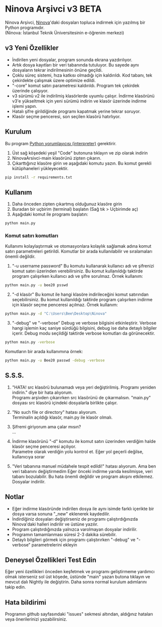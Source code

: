 # Ninova Arşivci v3 BETA

Ninova Arşivci, [Ninova](https://ninova.itu.edu.tr/)'daki dosyaları topluca indirmek için yazılmış bir Python programıdır.  
(Ninova: İstanbul Teknik Üniversitesinin e-öğrenim merkezi)

## v3 Yeni Özellikler
* İndirilen yeni dosyalar, program sonunda ekrana yazdırılıyor.
* Artık dosya kayıtları bir veri tabanında tutuluyor. Bu sayede aynı dosyaların tekrar indirilmesinin önüne geçildi.
* Çoklu süreç sistemi, hıza katkısı olmadığı için kaldırıldı. Kod tabanı, tek çekirdekte çalışmak üzere optimize edildi.
* "-core" komut satırı parametresi kaldırıldı. Program tek çekirdek üzerinde çalışıyor.
* v3 sürümü v2 ile indirilmiş klasörlerde uyumlu çalışır. İndirme klasörünü v3'e yükseltmek için yeni sürümü indirin ve klasör üzerinde indirme işlemi yapın.
* Hatalı şifre girildiğinde programı kapatmak yerine tekrar soruyor.
* Klasör seçme penceresi, son seçilen klasörü hatırlıyor.

## Kurulum
Bu program [Python yorumlayıcısı (interpreter)](https://www.python.org/downloads/) gerektirir.
1. Üst sağ köşedeki yeşil "Code" butonuna tıklayın ve zip olarak indirin
2. NinovaArsivci-main klasörünü zipten çıkarın.
3. Çıkarttığınız klasöre girin ve aşağıdaki komutu yazın. Bu komut gerekli kütüphaneleri yükleyecektir.
```bash
pip install -r requirements.txt
```


## Kullanım
1. Daha önceden zipten çıkartmış olduğunuz klasöre girin
2. Buradan bir uçbirim (terminal) başlatın (Sağ tık > Uçbirimde aç)
3. Aşağıdaki komut ile programı başlatın:
```bash
python main.py
```
### Komut satırı komutları
Kullanımı kolaylaştırmak ve otomasyonlara kolaylık sağlamak adına komut satırı parametreleri getirildi. Komutlar bir arada kullanılabilir ve sıralamaları önemli değildir.

1. "-u username password"
Bu komutu kullanarak kullanıcı adı ve şifrenizi komut satırı üzerinden verebilirsiniz. Bu komut kullanıldığı taktirde program çalışırken kullanıcı adı ve şifre sorulmaz.
Örnek kullanım:
```bash
python main.py -u bee20 psswd
```
2. "-d klasör"
Bu komut ile hangi klasöre indirileceğini komut satırından seçebilirsiniz. Bu komut kullanıldığı taktirde program çalışırken indirme için klasör seçme penceresi açılmaz.
Örnek kullanım:
```bash
python main.py -d "C:\Users\Bee\Desktop\Ninova"
```

3. "-debug" ve "-verbose"
Debug ve verbose bilgisini etkinleştirir. Verbose hangi işlemin kaç saniye sürdüğü bilgisini, debug ise daha detaylı bilgiler içerir. Debug modu seçildiği taktirde verbose komutları da görünecektir.
```bash
python main.py -verbose
```

Komutların bir arada kullanımına örnek:
```bash
python main.py -u Bee20 passwd -debug -verbose
```

## S.S.S.
1. "HATA! src klasörü bulunamadı veya yeri değiştirilmiş. Programı yeniden indirin." diye bir hata alıyorum.  
  Programı arşivden çıkarırken src klasörünü de çıkarmalısın. "main.py" dosyası src klasörü içindeki dosyalarla birlikte çalışır.

2. "No such file or directory" hatası alıyorum.  
  Terminalin açıldığı klasör, main.py ile klasör olmalı.

3. Şifremi giriyorum ama çalar mısın?  
  ...

4. İndirme klasörünü "-d" komutu ile komut satırı üzerinden verdiğim halde klasör seçme penceresi açılıyor.  
  Parametre olarak verdiğin yolu kontrol et. Eğer yol geçerli değilse, kullanıcıya sorar
  
5. "Veri tabanına manuel müdahele tespit edildi!" hatası alıyorum. Ama ben veri tabanını değiştirmedim
  Eğer önceki indirme yarıda kesilmişse, veri tabanı bozulabilir. Bu hata önemli değildir ve program akışını etkilemez. Dosyalar indirilir.



## Notlar
* Eğer indirme klasöründe indirilen dosya ile aynı isimde farklı içerikte bir dosya varsa sonuna "_new" eklenerek kaydedilir.
* İndirdiğiniz dosyaları değiştirseniz de programı çalıştırdığınızda Ninova'daki halleri indirilir ve üstüne yazılır.
* Program çalıştırdığınızda yalnızca varolmayan dosyalar indirilir.
* Programın tamamlanması süresi 2-3 dakika sürebilir.
* Detaylı bilgileri görmek için programı çalıştırırken "-debug" ve "-verbose" parametrelerini ekleyin

## Deneysel Özellikleri Test Edin
Eğer yeni özellikleri önceden keşfetmek ve programı geliştirmeme yardımcı olmak isterseniz sol üst köşede, üstünde "main" yazan butona tıklayın ve mevcut dalı Nightly ile değiştirin. Daha sonra normal kurulum adımlarını takip edin.

## Hata bildirimi
Programın github sayfasındaki "issues" sekmesi altından, aldığınız hataları veya önerilerinizi yazabilirsiniz.
